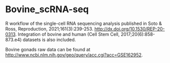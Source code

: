 # Bovine_scRNA-seq

R workflow of the single-cell RNA sequencing analysis published in Soto & Ross, Reproduction, 2021;161(3):239-253. http://dx.doi.org/10.1530/REP-20-0313. Integration of bovine and human (Cell Stem Cell, 2017;20(6):858-873.e4) datasets is also included.

Bovine gonads raw data can be found at http://www.ncbi.nlm.nih.gov/geo/query/acc.cgi?acc=GSE162952.

